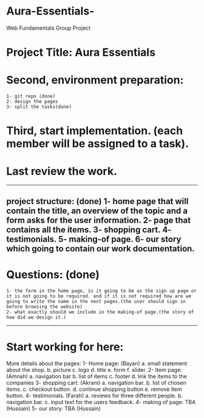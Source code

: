 # Aura-Essentials-
Web Fundamentals Group Project 

# Project Title: Aura Essentials 

# Second, environment preparation:
	1- git repo (done)
	2- design the pages
	3- split the tasks(done)
# Third, start implementation. (each member will be assigned to a task).
# Last review the work.

------------------------------------------------------------------------------
project structure: (done)
1- home page that will contain the title, an overview of the topic and a form asks for the user information.
2- page that contains all the items.
3- shopping cart.
4- testimonials.
5- making-of page.
6- our story which going to contain our work documentation.
--------------------------------------------------------------------------------
# Questions: (done)
	1- the form in the home page, is it going to be as the sign up page or it is not going to be required. and if it is not required how are we going to write the name in the next pages.(the user should sign in before browsing the website)
	2- what exactly should we include in the making-of page.(the story of how did we design it.)
--------------------------------------------------------------------------------
# Start working for here: 
More details about the pages:
1- Home page: (Bayan)
	a. small statement about the shop.
	b. picture
	c. logo
	d. title
	e. form 
	f. slider. 
2- Item page: (Amnah)
	a. navigation bar
	b. list of items
	c. footer
	d. link the items to the companies
3- shopping cart: (Akram)
	a. navigation bar.
	b. list of chosen items.
	c. checkout button.
	d. continue shopping button
	e. remove item button.
4- testimonials. (Farah)
	a. reviews for three different people.
	b. navigation bar.
	c. input text for the users feedback.
4- making of page: TBA (Hussain)
5- our story: TBA (Hussain)
